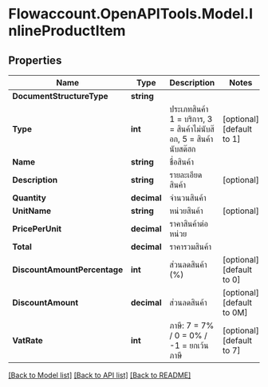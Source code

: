 
# Flowaccount.OpenAPITools.Model.InlineProductItem

## Properties

Name | Type | Description | Notes
------------ | ------------- | ------------- | -------------
**DocumentStructureType** | **string** |  | 
**Type** | **int** | ประเภทสินค้า 1 &#x3D; บริการ, 3 &#x3D; สินค้าไม่นับส๊อก, 5 &#x3D; สินค้านับสต๊ฮก | [optional] [default to 1]
**Name** | **string** | ชื่อสินค้า | 
**Description** | **string** | รายละเอียดสินค้า | [optional] 
**Quantity** | **decimal** | จำนวนสินค้า | 
**UnitName** | **string** | หน่วยสินค้า | [optional] 
**PricePerUnit** | **decimal** | ราคาสินค้าต่อหน่วย | 
**Total** | **decimal** | ราคารวมสินค้า | 
**DiscountAmountPercentage** | **int** | ส่วนลดสินค้า (%) | [optional] [default to 0]
**DiscountAmount** | **decimal** | ส่วนลดสินค้า | [optional] [default to 0M]
**VatRate** | **int** | ภาษี: 7 &#x3D; 7% / 0 &#x3D; 0% / -1 &#x3D; ยกเว้นภาษี | [optional] [default to 7]

[[Back to Model list]](../README.md#documentation-for-models)
[[Back to API list]](../README.md#documentation-for-api-endpoints)
[[Back to README]](../README.md)

